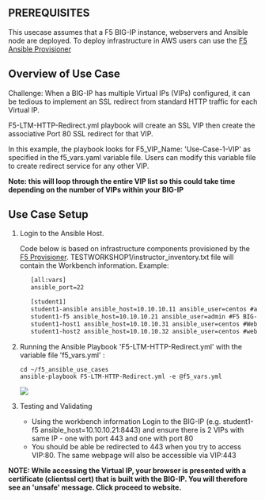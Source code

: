 ## PREREQUISITES
This usecase assumes that a F5 BIG-IP instance, webservers and Ansible node are deployed. To deploy infrastructure in AWS users can use the [F5 Ansible Provisioner](https://github.com/f5alliances/f5_provisioner)

## Overview of Use Case
Challenge: When a BIG-IP has multiple Virtual IPs (VIPs) configured, it can be tedious to implement an SSL redirect from standard HTTP traffic for each Virtual IP. 

F5-LTM-HTTP-Redirect.yml playbook will create an SSL VIP then create the associative Port 80 SSL redirect for that VIP.

In this example, the playbook looks for F5_VIP_Name: 'Use-Case-1-VIP' as specified in the f5_vars.yaml variable file. Users can modify this variable file to create redirect service for any other VIP. 
  
**Note: this will loop through the entire VIP list so this could take time depending on the number of VIPs within your BIG-IP**

## Use Case Setup

1. Login to the Ansible Host. 

   Code below is based on infrastructure components provisioned by the [F5 Provisioner](https://github.com/f5alliances/f5_provisioner). TESTWORKSHOP1/instructor_inventory.txt file will contain the Workbench information. Example:

   ```handlebars
      [all:vars]
      ansible_port=22

      [student1]
      student1-ansible ansible_host=10.10.10.11 ansible_user=centos #ansible host
      student1-f5 ansible_host=10.10.10.21 ansible_user=admin #F5 BIG-IP
      student1-host1 ansible_host=10.10.10.31 ansible_user=centos #Webserver1
      student1-host2 ansible_host=10.10.10.32 ansible_user=centos #webserver2
   ```

2. Running the Ansible Playbook 'F5-LTM-HTTP-Redirect.yml' with the variable file 'f5_vars.yml' :

   ```
   cd ~/f5_ansible_use_cases
   ansible-playbook F5-LTM-HTTP-Redirect.yml -e @f5_vars.yml
   ```
   
   <kbd>
    <img src="../images/UseCase1-960.gif">
   </kbd>   

   <br/>
 
3. Testing and Validating 
   - Using the workbench information Login to the BIG-IP (e.g. student1-f5 ansible_host=10.10.10.21:8443) and ensure there is 2 VIPs with same IP - one with port 443 and one with port 80
   - You should be able be redirected to 443 when you try to access VIP:80. The same webpage will also be accessible via VIP:443
 
**NOTE: While accessing the Virtual IP, your browser is presented with a certificate (clientssl cert) that is built with the BIG-IP. You will therefore see an 'unsafe' message. Click proceed to website.**
